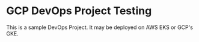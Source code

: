 # GCP DevOps Project Testing

This is a sample DevOps Project. It may be deployed on AWS EKS or GCP's GKE.
